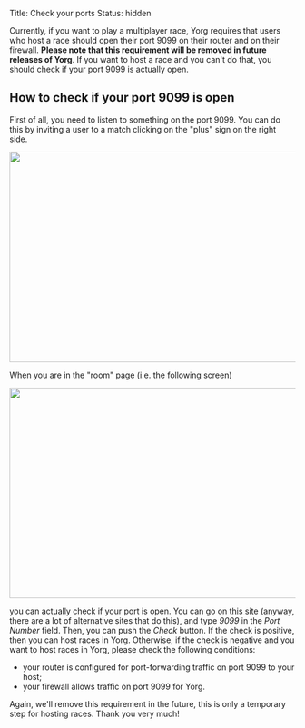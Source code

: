 Title: Check your ports
Status: hidden

Currently, if you want to play a multiplayer race, Yorg requires that users who host a race should open their port 9099 on their router and on their firewall. **Please note that this requirement will be removed in future releases of Yorg**. If you want to host a race and you can't do that, you should check if your port 9099 is actually open.

How to check if your port 9099 is open
--------------------------------------

First of all, you need to listen to something on the port 9099. You can do this by inviting a user to a match clicking on the "plus" sign on the right side.

<p align="center"><a href="{filename}/images/misc/invite.jpg"><img src="{filename}/images/misc/invite.jpg" width="660" height="371" /></a></p>

When you are in the "room" page (i.e. the following screen)

<p align="center"><a href="{filename}/images/misc/room.jpg"><img src="{filename}/images/misc/room.jpg" width="660" height="371" /></a></p>

you can actually check if your port is open. You can go on [this site](https://www.yougetsignal.com/tools/open-ports) (anyway, there are a lot of alternative sites that do this), and type *9099* in the *Port Number* field. Then, you can push the *Check* button. If the check is positive, then you can host races in Yorg. Otherwise, if the check is negative and you want to host races in Yorg, please check the following conditions:

* your router is configured for port-forwarding traffic on port 9099 to your host;
* your firewall allows traffic on port 9099 for Yorg.

Again, we'll remove this requirement in the future, this is only a temporary step for hosting races. Thank you very much!